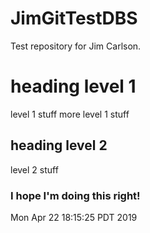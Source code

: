 # JimGitTestDBS
Test repository for Jim Carlson.
# heading level 1
level 1 stuff
more level 1 stuff
## heading level 2
level 2 stuff
### I hope I'm doing this right!
M o n   A p r   2 2   1 8 : 1 5 : 2 5   P D T   2 0 1 9  
 